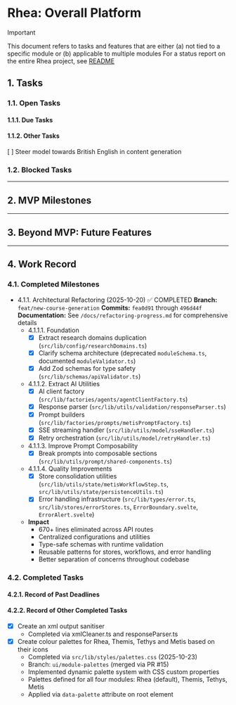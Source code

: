 # Rhea: Overall Platform
> [!IMPORTANT]
> This document refers to tasks and features that are either (a) not tied to a specific module or (b) applicable to multiple modules
> For a status report on the entire Rhea project, see [README](./README.md)

## 1. Tasks
### 1.1. Open Tasks
#### 1.1.1. Due Tasks

#### 1.1.2. Other Tasks
[ ] Steer model towards British English in content generation

### 1.2. Blocked Tasks

---

## 2. MVP Milestones

---

## 3. Beyond MVP: Future Features

---

## 4. Work Record
### 4.1. Completed Milestones
- 4.1.1. Architectural Refactoring (2025-10-20) ✅ COMPLETED
  **Branch:** `feat/new-course-generation`
  **Commits:** `fea0d91` through `496d44f`
  **Documentation:** See `/docs/refactoring-progress.md` for comprehensive details
  - 4.1.1.1. Foundation
    - [x] Extract research domains duplication (`src/lib/config/researchDomains.ts`)
    - [x] Clarify schema architecture (deprecated `moduleSchema.ts`, documented `moduleValidator.ts`)
    - [x] Add Zod schemas for type safety (`src/lib/schemas/apiValidator.ts`)
  - 4.1.1.2. Extract AI Utilities
    - [x] AI client factory (`src/lib/factories/agents/agentClientFactory.ts`)
    - [x] Response parser (`src/lib/utils/validation/responseParser.ts`)
    - [x] Prompt builders (`src/lib/factories/prompts/metisPromptFactory.ts`)
    - [x] SSE streaming handler (`src/lib/utils/model/sseHandler.ts`)
    - [x] Retry orchestration (`src/lib/utils/model/retryHandler.ts`)
  - 4.1.1.3. Improve Prompt Composability
    - [x] Break prompts into composable sections (`src/lib/utils/prompt/shared-components.ts`)
  - 4.1.1.4. Quality Improvements
    - [x] Store consolidation utilities (`src/lib/utils/state/metisWorkflowStep.ts`, `src/lib/utils/state/persistenceUtils.ts`)
    - [x] Error handling infrastructure (`src/lib/types/error.ts`, `src/lib/stores/errorStores.ts`, `ErrorBoundary.svelte`, `ErrorAlert.svelte`)
  - **Impact**
    - 670+ lines eliminated across API routes
    - Centralized configurations and utilities
    - Type-safe schemas with runtime validation
    - Reusable patterns for stores, workflows, and error handling
    - Better separation of concerns throughout codebase

### 4.2. Completed Tasks
#### 4.2.1. Record of Past Deadlines

#### 4.2.2. Record of Other Completed Tasks
- [x] Create an xml output sanitiser
  - Completed via xmlCleaner.ts and responseParser.ts
- [x] Create colour palettes for Rhea, Themis, Tethys and Metis based on their icons
  - Completed via `src/lib/styles/palettes.css` (2025-10-23)
  - Branch: `ui/module-palettes` (merged via PR #15)
  - Implemented dynamic palette system with CSS custom properties
  - Palettes defined for all four modules: Rhea (default), Themis, Tethys, Metis
  - Applied via `data-palette` attribute on root element
